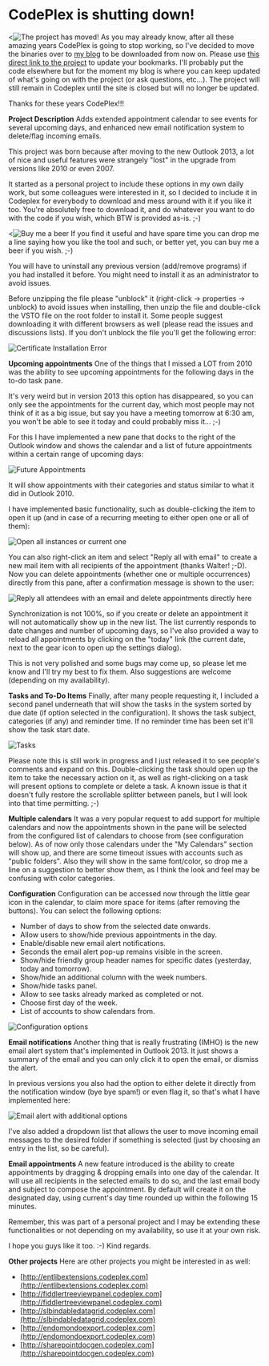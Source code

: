 # **CodePlex is shutting down!**

<![The project has moved!](Home_truck-icon.png|http://blog.gamosoft.com/outlook-2013-calendar-add-in/)
As you may already know, after all these amazing years CodePlex is going to stop working, so I've decided to move the binaries over to [my blog](http://blog.gamosoft.com/) to be downloaded from now on. Please use [this direct link to the project](http://blog.gamosoft.com/outlook-2013-calendar-add-in/) to update your bookmarks.
I'll probably put the code elsewhere but for the moment my blog is where you can keep updated of what's going on with the project (or ask questions, etc...). The project will still remain in Codeplex until the site is closed but will no longer be updated.

Thanks for these years CodePlex!!!



**Project Description**
Adds extended appointment calendar to see events for several upcoming days, and enhanced new email notification system to delete/flag incoming emails.

This project was born because after moving to the new Outlook 2013, a lot of nice and useful features were strangely "lost" in the upgrade from versions like 2010 or even 2007.

It started as a personal project to include these options in my own daily work, but some colleagues were interested in it, so I decided to include it in Codeplex for everybody to download and mess around with it if you like it too. You're absolutely free to download it, and do whatever you want to do with the code if you wish, which BTW is provided as-is. ;-)

<![Buy me a beer](Home_buy-me-a-beer-small.png|https://www.paypal.com/cgi-bin/webscr?cmd=_donations&business=ZXYEC3PM6K7TQ&lc=US&item_name=Outlook2103AddInBuyBeer&currency_code=USD&bn=PP%2dDonationsBF%3amybutton%2epng%3aNonHosted) If you find it useful and have spare time you can drop me a line saying how you like the tool and such, or better yet, you can buy me a beer if you wish. ;-) 

You will have to uninstall any previous version (add/remove programs) if you had installed it before.
You might need to install it as an administrator to avoid issues.

Before unzipping the file please "unblock" it (right-click -> properties -> unblock) to avoid issues when installing, then unzip the file and double-click the VSTO file on the root folder to install it. Some people suggest downloading it with different browsers as well (please read the issues and discussions lists). If you don't unblock the file you'll get the following error:

![Certificate Installation Error](Home_OutlookAddIn.JPG)

**Upcoming appointments**
One of the things that I missed a LOT from 2010 was the ability to see upcoming appointments for the following days in the to-do task pane.

It's very weird but in version 2013 this option has disappeared, so you can only see the appointments for the current day, which most people may not think of it as a big issue, but say you have a meeting tomorrow at 6:30 am, you won't be able to see it today and could probably miss it... ;-)

For this I have implemented a new pane that docks to the right of the Outlook window and shows the calendar and a list of future appointments within a certain range of upcoming days:

![Future Appointments](Home_appointments_v6.png)

It will show appointments with their categories and status similar to what it did in Outlook 2010.

I have implemented basic functionality, such as double-clicking the item to open it up (and in case of a recurring meeting to either open one or all of them):

![Open all instances or current one](Home_recurring.png)

You can also right-click an item and select "Reply all with email" to create a new mail item with all recipients of the appointment (thanks Walter! ;-D).
Now you can delete appointments (whether one or multiple occurrences) directly from this pane, after a confirmation message is shown to the user:

![Reply all attendees with an email and delete appointments directly here](Home_reply_all_3.png)

Synchronization is not 100%, so if you create or delete an appointment it will not automatically show up in the new list. The list currently responds to date changes and number of upcoming days, so I've also provided a way to reload all appointments by clicking on the "today" link (the current date, next to the gear icon to open up the settings dialog).

This is not very polished and some bugs may come up, so please let me know and I'll try my best to fix them. Also suggestions are welcome (depending on my availability).

**Tasks and To-Do Items**
Finally, after many people requesting it, I included a second panel underneath that will show the tasks in the system sorted by due date (if option selected in the configuration).
It shows the task subject, categories (if any) and reminder time. If no reminder time has been set it'll show the task start date.

![Tasks](Home_Tasks1.png)

Please note this is still work in progress and I just released it to see people's comments and expand on this. Double-clicking the task should open up the item to take the necessary action on it, as well as right-clicking on a task will present options to complete or delete a task.
A known issue is that it doesn't fully restore the scrollable splitter between panels, but I will look into that time permitting. ;-)

**Multiple calendars**
It was a very popular request to add support for multiple calendars and now the appointments shown in the pane will be selected from the configured list of calendars to choose from (see configuration below). As of now only those calendars under the "My Calendars" section will show up, and there are some timeout issues with accounts such as "public folders".
Also they will show in the same font/color, so drop me a line on a suggestion to better show them, as I think the look and feel may be confusing with color categories.

**Configuration**
Configuration can be accessed now through the little gear icon in the calendar, to claim more space for items (after removing the buttons). You can select the following options:

- Number of days to show from the selected date onwards.
- Allow users to show/hide previous appointments in the day.
- Enable/disable new email alert notifications.
- Seconds the email alert pop-up remains visible in the screen.
- Show/hide friendly group header names for specific dates (yesterday, today and tomorrow).
- Show/hide an additional column with the week numbers.
- Show/hide tasks panel.
- Allow to see tasks already marked as completed or not.
- Choose first day of the week.
- List of accounts to show calendars from.

![Configuration options](Home_Configuration6.png)

**Email notifications**
Another thing that is really frustrating (IMHO) is the new email alert system that's implemented in Outlook 2013. It just shows a summary of the email and you can only click it to open the email, or dismiss the alert.

In previous versions you also had the option to either delete it directly from the notification window (bye bye spam!) or even flag it, so that's what I have implemented here:

![Email alert with additional options](Home_Notification_v2.png)

I've also added a dropdown list that allows the user to move incoming email messages to the desired folder if something is selected (just by choosing an entry in the list, so be careful).

**Email appointments**
A new feature introduced is the ability to create appointments by dragging & dropping emails into one day of the calendar. It will use all recipients in the selected emails to do so, and the last email body and subject to compose the appointment.
By default will create it on the designated day, using current's day time rounded up within the following 15 minutes.

Remember, this was part of a personal project and I may be extending these functionalities or not depending on my availability, so use it at your own risk.

I hope you guys like it too. :-)
Kind regards.


**Other projects**
Here are other projects you might be interested in as well:

* [http://entlibextensions.codeplex.com](http://entlibextensions.codeplex.com)
* [http://fiddlertreeviewpanel.codeplex.com](http://fiddlertreeviewpanel.codeplex.com)
* [http://slbindabledatagrid.codeplex.com](http://slbindabledatagrid.codeplex.com)
* [http://endomondoexport.codeplex.com](http://endomondoexport.codeplex.com)
* [http://sharepointdocgen.codeplex.com](http://sharepointdocgen.codeplex.com)